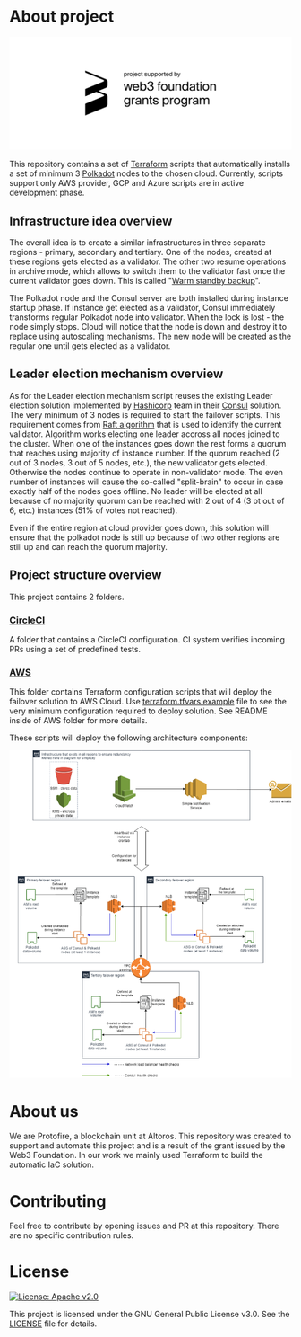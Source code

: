 # About project

![Web3 Grant](web3_badge.svg "Web3 Grant")


This repository contains a set of [Terraform](https://www.terraform.io/) scripts that automatically installs a set of minimum 3 [Polkadot](https://polkadot.network/) nodes to the chosen cloud. Currently, scripts support only AWS provider, GCP and Azure scripts are in active development phase.

## Infrastructure idea overview

The overall idea is to create a similar infrastructures in three separate regions - primary, secondary and tertiary. One of the nodes, created at these regions gets elected as a validator. The other two resume operations in archive mode, which allows to switch them to the validator fast once the current validator goes down. This is called "[Warm standby backup](https://tutorialsdojo.com/backup-and-restore-vs-pilot-light-vs-warm-standby-vs-multi-site/)".

The Polkadot node and the Consul server are both installed during instance startup phase. If instance get elected as a validator, Consul immediately transforms regular Polkadot node into validator. When the lock is lost - the node simply stops. Cloud will notice that the node is down and destroy it to replace using autoscaling mechanisms. The new node will be created as the regular one until gets elected as a validator.

## Leader election mechanism overview

As for the Leader election mechanism script reuses the existing Leader election solution implemented by [Hashicorp](https://www.hashicorp.com/) team in their [Consul](https://www.consul.io/) solution. The very minimum of 3 nodes is required to start the failover scripts. This requirement comes from [Raft algorithm](https://www.consul.io/docs/internals/consensus.html) that is used to identify the current validator. 
Algorithm works electing one leader accross all nodes joined to the cluster. When one of the instances goes down the rest forms a  quorum that reaches using majority of instance number. If the quorum reached (2 out of 3 nodes, 3 out of 5 nodes, etc.), the new validator gets elected. Otherwise the nodes continue to operate in non-validator mode. The even number of instances will cause the so-called "split-brain" to occur in case exactly half of the nodes goes offline. No leader will be elected at all because of no majority quorum can be reached with 2 out of 4 (3 ot out of 6, etc.) instances (51% of votes not reached).

Even if the entire region at cloud provider goes down, this solution will ensure that the polkadot node is still up because of two other regions are still up and can reach the quorum majority.

## Project structure overview

This project contains 2 folders.

### [CircleCI](.circleci/)

A folder that contains a CircleCI configuration. CI system verifies incoming PRs using a set of predefined tests.

### [AWS](aws/)

This folder contains Terraform configuration scripts that will deploy the failover solution to AWS Cloud. Use [terraform.tfvars.example](.aws/terraform.tfvars.example) file to see the very minimum configuration required to deploy solution. See README inside of AWS folder for more details.

These scripts will deploy the following architecture components:

![AWS Design](architecture.png "AWS Design architecture")

# About us

We are Protofire, a blockchain unit at Altoros.
This repository was created to support and automate this project and is a result of the grant issued
by the Web3 Foundation.
In our work we mainly used Terraform to build the automatic IaC solution.

# Contributing

Feel free to contribute by opening issues and PR at this repository. There are no specific contribution rules.

# License

[![License: Apache v2.0](https://img.shields.io/badge/license-MIT%2FApache--2.0-blue.svg)](https://www.apache.org/licenses/LICENSE-2.0.txt)

This project is licensed under the GNU General Public License v3.0. See the [LICENSE](LICENSE.md) file for details.

